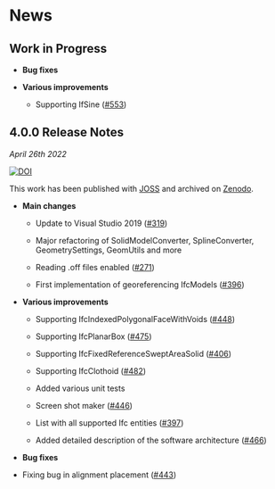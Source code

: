 
# News

## Work in Progress

+ **Bug fixes**

+ **Various improvements**

  * Supporting IfSine ([#553](https://github.com/tumcms/Open-Infra-Platform/pull/553))


## 4.0.0 Release Notes

*April 26th 2022*

[![DOI](https://zenodo.org/badge/DOI/10.5281/zenodo.6488493.svg)](https://doi.org/10.5281/zenodo.6488493)

This work has been published with [JOSS](https://github.com/openjournals/joss-reviews/issues/3061) and archived on [Zenodo](https://zenodo.org/record/6488493#.YmeywdPP13g).

+ **Main changes**

  * Update to Visual Studio 2019 ([#319](https://github.com/tumcms/Open-Infra-Platform/pull/319))

  * Major refactoring of SolidModelConverter, SplineConverter, GeometrySettings, GeomUtils and more

  * Reading .off files enabled ([#271](https://github.com/tumcms/Open-Infra-Platform/pull/294))

  * First implementation of georeferencing IfcModels ([#396](https://github.com/tumcms/Open-Infra-Platform/pull/396))


+ **Various improvements**

  * Supporting IfcIndexedPolygonalFaceWithVoids ([#448](https://github.com/tumcms/Open-Infra-Platform/pull/448))

  * Supporting IfcPlanarBox ([#475](https://github.com/tumcms/Open-Infra-Platform/pull/475))

  * Supporting IfcFixedReferenceSweptAreaSolid ([#406](https://github.com/tumcms/Open-Infra-Platform/pull/406))

  * Supporting IfcClothoid ([#482](https://github.com/tumcms/Open-Infra-Platform/pull/482))

  * Added various unit tests

  * Screen shot maker ([#446](https://github.com/tumcms/Open-Infra-Platform/pull/446))

  * List with all supported Ifc entities ([#397](https://github.com/tumcms/Open-Infra-Platform/pull/397))

  * Added detailed description of the software architecture ([#466](https://github.com/tumcms/Open-Infra-Platform/pull/466))


+ **Bug fixes**

* Fixing bug in alignment placement ([#443](https://github.com/tumcms/Open-Infra-Platform/pull/443))



